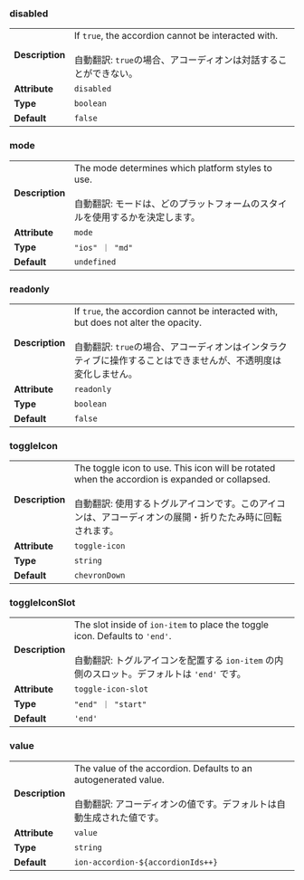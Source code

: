 ### disabled

|                 |                                                                                                                                 |
| --------------- | ------------------------------------------------------------------------------------------------------------------------------- |
| **Description** | If `true`, the accordion cannot be interacted with.<br /><br />自動翻訳: `true`の場合、アコーディオンは対話することができない。 |
| **Attribute**   | `disabled`                                                                                                                      |
| **Type**        | `boolean`                                                                                                                       |
| **Default**     | `false`                                                                                                                         |

### mode

|                 |                                                                                                                                           |
| --------------- | ----------------------------------------------------------------------------------------------------------------------------------------- |
| **Description** | The mode determines which platform styles to use.<br /><br />自動翻訳: モードは、どのプラットフォームのスタイルを使用するかを決定します。 |
| **Attribute**   | `mode`                                                                                                                                    |
| **Type**        | `"ios" ｜ "md"`                                                                                                                           |
| **Default**     | `undefined`                                                                                                                               |

### readonly

|                 |                                                                                                                                                                                                               |
| --------------- | ------------------------------------------------------------------------------------------------------------------------------------------------------------------------------------------------------------- |
| **Description** | If `true`, the accordion cannot be interacted with, but does not alter the opacity.<br /><br />自動翻訳: `true`の場合、アコーディオンはインタラクティブに操作することはできませんが、不透明度は変化しません。 |
| **Attribute**   | `readonly`                                                                                                                                                                                                    |
| **Type**        | `boolean`                                                                                                                                                                                                     |
| **Default**     | `false`                                                                                                                                                                                                       |

### toggleIcon

|                 |                                                                                                                                                                                                                    |
| --------------- | ------------------------------------------------------------------------------------------------------------------------------------------------------------------------------------------------------------------ |
| **Description** | The toggle icon to use. This icon will be rotated when the accordion is expanded or collapsed.<br /><br />自動翻訳: 使用するトグルアイコンです。このアイコンは、アコーディオンの展開・折りたたみ時に回転されます。 |
| **Attribute**   | `toggle-icon`                                                                                                                                                                                                      |
| **Type**        | `string`                                                                                                                                                                                                           |
| **Default**     | `chevronDown`                                                                                                                                                                                                      |

### toggleIconSlot

|                 |                                                                                                                                                                                     |
| --------------- | ----------------------------------------------------------------------------------------------------------------------------------------------------------------------------------- |
| **Description** | The slot inside of `ion-item` to place the toggle icon. Defaults to `'end'`.<br /><br />自動翻訳: トグルアイコンを配置する `ion-item` の内側のスロット。デフォルトは `'end'` です。 |
| **Attribute**   | `toggle-icon-slot`                                                                                                                                                                  |
| **Type**        | `"end" ｜ "start"`                                                                                                                                                                  |
| **Default**     | `'end'`                                                                                                                                                                             |

### value

|                 |                                                                                                                                                 |
| --------------- | ----------------------------------------------------------------------------------------------------------------------------------------------- |
| **Description** | The value of the accordion. Defaults to an autogenerated value.<br /><br />自動翻訳: アコーディオンの値です。デフォルトは自動生成された値です。 |
| **Attribute**   | `value`                                                                                                                                         |
| **Type**        | `string`                                                                                                                                        |
| **Default**     | `ion-accordion-${accordionIds++}`                                                                                                               |
